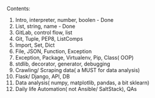 Contents:
1. Intro, interpreter, number, boolen - Done
2. List, string, name - Done
3. GitLab, control flow, list
4. Git, Tuple, PEP8, ListComps
5. Import, Set, Dict
6. File, JSON, Function, Exception
7. Exception, Package, Virtualenv, Pip, Class( OOP)
8. stdlib, decorator, generator, debugging
9. Crawling/ Scraping data( a MUST for data analysis)
10. Flask/ Django, API, DB
11. Data analysis( numpy, matplotlib, pandas, a bit sklearn)
12. Daily life Automation( not Ansible/ SaltStack), QAs
